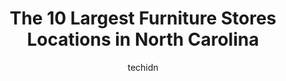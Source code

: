 ---
layout: ampstory
image: https://i0.wp.com/paketmu.com/wp-content/uploads/2023/06/hickory-park-furniture-0-in-north-carolina-1686366098.jpeg?resize=640,853
author: techidn
featured: false
description: Explore the diverse Furniture Store scene in North Carolina, home to an incredible selection of 10 establishments catering to every taste. Whether youre in search of iconic favorites or und
title: The 10 Largest Furniture Stores Locations in North Carolina
cover:
   title: The 10 Largest Furniture Stores Locations in North Carolina
   subtitle: RICKPATE
   background: https://paketmu.com/wp-content/uploads/2023/06/hickory-park-furniture-0-in-north-carolina-1686366098.jpeg

pages: 
 - layout: thirds
   top: <h1>#1 Furnitureland South</h1>
   bottom: "<p>Theres a small general store in Vermont with a motto that always made me laugh. If we dont got it, you dont need it. And when it comes to furniture, I thin</p>"
   background: https://paketmu.com/wp-content/uploads/2023/06/hickory-park-furniture-1-in-north-carolina-1686366099.jpeg
   backgroundblur: true
 - layout: thirds
   top: <h1>#2 Goods Home Furnishings</h1>
   bottom: "<p>A year ago April, my husband and I began to look for furniture for our new house that we were building in SC. We met Mary, explained our ideas for our living room and fam</p>"
   background: https://paketmu.com/wp-content/uploads/2023/06/hickory-park-furniture-2-in-north-carolina-1686366100.jpeg
   cta:
      link: https://paketmu.com/the-10-largest-furniture-stores-locations-in-north-carolina/
      text: The 10 Largest Furniture Stores Locations in North Carolina
 - layout: thirds
   top: <h1>#3 Ashley Store</h1>
   bottom: "<p>Wow a huge furniture store has a lot of variety… we did not buy anything it was our first time. We went along with a friend.. He had bought furniture here previously..D</p>"
   background: https://paketmu.com/wp-content/uploads/2023/06/hickory-park-furniture-3-in-north-carolina-1686366101.jpeg
   cta:
      link: https://paketmu.com/the-10-largest-furniture-stores-locations-in-north-carolina/
      text: The 10 Largest Furniture Stores Locations in North Carolina
 - layout: thirds
   top: <h1>#4 Hickory Park Furniture</h1>
   bottom: "<p>2220 US Hwy 70 SE Suite 370, Hickory, NC 28602, United States</p>"
   background: https://images.unsplash.com/photo-1540457036297-448b6b99e91c?ixlib=rb-4.0.3&ixid=MnwxMjA3fDB8MHxwaG90by1wYWdlfHx8fGVufDB8fHx8&auto=format&fit=crop&w=640&h=853&q=80
   cta:
      link: https://paketmu.com/the-10-largest-furniture-stores-locations-in-north-carolina/
      text: The 10 Largest Furniture Stores Locations in North Carolina
 - layout: thirds
   top: <h1>#5 Hickory Furniture Mart</h1>
   bottom: "<p>2220 US Hwy 70 SE, Hickory, NC 28602, United States</p>"
   background: https://images.unsplash.com/photo-1522441815192-d9f04eb0615c?ixlib=rb-4.0.3&ixid=MnwxMjA3fDB8MHxwaG90by1wYWdlfHx8fGVufDB8fHx8&auto=format&fit=crop&w=640&h=853&q=80
   cta:
      link: https://paketmu.com/the-10-largest-furniture-stores-locations-in-north-carolina/
      text: The 10 Largest Furniture Stores Locations in North Carolina
 - layout: thirds
   top: <h1>#6 Kimbrells Furniture</h1>
   bottom: "<p>3813 S Wilmington St, Raleigh, NC 27603, United States</p>"
   background: https://images.unsplash.com/photo-1591393223703-56fe1347ac62?ixlib=rb-4.0.3&ixid=MnwxMjA3fDB8MHxwaG90by1wYWdlfHx8fGVufDB8fHx8&auto=format&fit=crop&w=640&h=853&q=80
   cta:
      link: https://paketmu.com/the-10-largest-furniture-stores-locations-in-north-carolina/
      text: The 10 Largest Furniture Stores Locations in North Carolina
 - layout: thirds
   top: <h1>#7 International Home Furnishings</h1>
   bottom: "<p>210 E Commerce Ave, High Point, NC 27260, United States</p>"
   background: https://images.unsplash.com/photo-1515405295579-ba7b45403062?ixlib=rb-4.0.3&ixid=MnwxMjA3fDB8MHxwaG90by1wYWdlfHx8fGVufDB8fHx8&auto=format&fit=crop&w=640&h=853&q=80
   cta:
      link: https://paketmu.com/the-10-largest-furniture-stores-locations-in-north-carolina/
      text: The 10 Largest Furniture Stores Locations in North Carolina
 - layout: thirds
   middle: Continue reading...
   background: https://images.unsplash.com/photo-1546497974-b213c9efb599?ixlib=rb-4.0.3&ixid=MnwxMjA3fDB8MHxwaG90by1wYWdlfHx8fGVufDB8fHx8&auto=format&fit=crop&w=640&h=853&q=80
   cta:
      link: https://paketmu.com/the-10-largest-furniture-stores-locations-in-north-carolina/
      text: The 10 Largest Furniture Stores Locations in North Carolina
      
---
